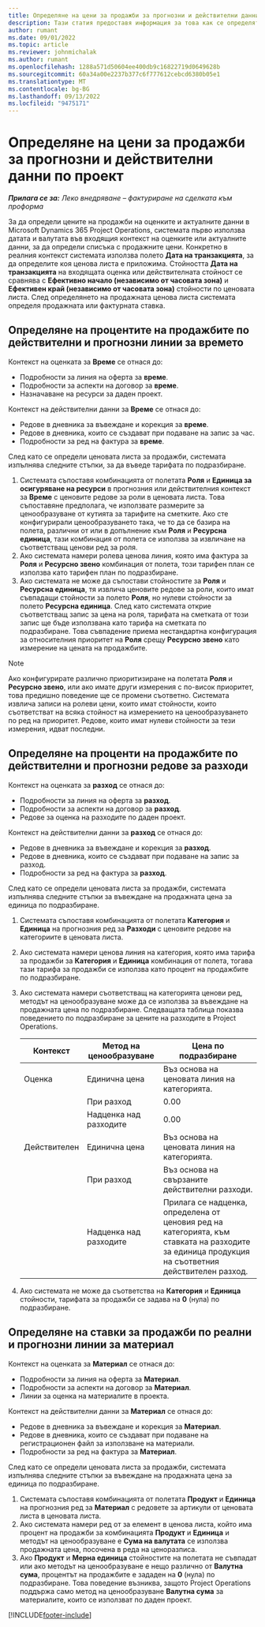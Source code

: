 ```yaml
---
title: Определяне на цени за продажби за прогнозни и действителни данни по проект
description: Тази статия предоставя информация за това как се определят продажните цени за прогнозни и актуални стойности на проекта.
author: rumant
ms.date: 09/01/2022
ms.topic: article
ms.reviewer: johnmichalak
ms.author: rumant
ms.openlocfilehash: 1288a571d50604ee400db9c16822719d0649628b
ms.sourcegitcommit: 60a34a00e2237b377c6f777612cebcd6380b05e1
ms.translationtype: MT
ms.contentlocale: bg-BG
ms.lasthandoff: 09/13/2022
ms.locfileid: "9475171"
---
```

# <a name="determine-sales-prices-for-project-estimates-and-actuals"></a>Определяне на цени за продажби за прогнозни и действителни данни по проект

_**Прилага се за:** Леко внедряване – фактуриране на сделката към проформа_

За да определи цените на продажби на оценките и актуалните данни в Microsoft Dynamics 365 Project Operations, системата първо използва датата и валутата във входящия контекст на оценките или актуалните данни, за да определи списъка с продажните цени. Конкретно в реалния контекст системата използва полето **Дата на транзакцията**, за да определите коя ценова листа е приложима. Стойността **Дата на транзакцията** на входящата оценка или действителната стойност се сравнява с **Ефективно начало (независимо от часовата зона)** и **Ефективен край (независимо от часовата зона)** стойности по ценовата листа. След определянето на продажната ценова листа системата определя продажната или фактурната ставка.

## <a name="determining-sales-rates-on-actual-and-estimate-lines-for-time"></a>Определяне на процентите на продажбите по действителни и прогнозни линии за времето

Контекст на оценката за **Време** се отнася до:

- Подробности за линия на оферта за **време**.
- Подробности за аспекти на договор за **време**.
- Назначаване на ресурси за даден проект.

Контекст на действителни данни за **Време** се отнася до:

- Редове в дневника за въвеждане и корекция за **време**.
- Редове в дневника, които се създават при подаване на запис за час.
- Подробности за ред на фактура за **време**. 

След като се определи ценовата листа за продажби, системата изпълнява следните стъпки, за да въведе тарифата по подразбиране.

1. Системата съпоставя комбинацията от полетата **Роля** и **Единица за осигуряване на ресурси** в прогнозния или действителния контекст за **Време** с ценовите редове за роли в ценовата листа. Това съпоставяне предполага, че използвате размерите за ценообразуване от кутията за тарифите на сметките. Ако сте конфигурирали ценообразуването така, че то да се базира на полета, различни от или в допълнение към **Роля** и **Ресурсна единица**, тази комбинация от полета се използва за извличане на съответстващ ценови ред за роля.
1. Ако системата намери ролева ценова линия, която има фактура за **Роля** и **Ресурсно звено** комбинация от полета, този тарифен план се използва като тарифен план по подразбиране.
1. Ако системата не може да съпостави стойностите за **Роля** и **Ресурсна единица**, тя извлича ценовите редове за роли, които имат съвпадащи стойности за полето **Роля**, но нулеви стойности за полето **Ресурсна единица**. След като системата открие съответстващ запис за цена на роля, тарифата на сметката от този запис ще бъде използвана като тарифа на сметката по подразбиране. Това съвпадение приема нестандартна конфигурация за относителния приоритет на **Роля** срещу **Ресурсно звено** като измерение на цената на продажбите.

> [!NOTE]
> Ако конфигурирате различно приоритизиране на полетата **Роля** и **Ресурсно звено**, или ако имате други измерения с по-висок приоритет, това предишно поведение ще се промени съответно. Системата извлича записи на ролеви цени, които имат стойности, които съответстват на всяка стойност на измерението на ценообразуването по ред на приоритет. Редове, които имат нулеви стойности за тези измерения, идват последни.

## <a name="determining-sales-rates-on-actual-and-estimate-lines-for-expense"></a>Определяне на проценти на продажбите по действителни и прогнозни редове за разходи

Контекст на оценката за **разход** се отнася до:

- Подробности за линия на оферта за **разход**.
- Подробности за аспекти на договор за **разход**.
- Редове за оценка на разходите по даден проект.

Контекст на действителни данни за **разход** се отнася до:

- Редове в дневника за въвеждане и корекция за **разход**.
- Редове в дневника, които се създават при подаване на запис за разход.
- Подробности за ред на фактура за **разход**. 

След като се определи ценовата листа за продажби, системата изпълнява следните стъпки за въвеждане на продажната цена за единица по подразбиране.

1. Системата съпоставя комбинацията от полетата **Категория** и **Единица** на прогнозния ред за **Разходи** с ценовите редове на категориите в ценовата листа.
1. Ако системата намери ценова линия на категория, която има тарифа за продажби за **Категория** и **Единица** комбинация от полета, тогава тази тарифа за продажби се използва като процент на продажбите по подразбиране.
1. Ако системата намери съответстващ на категорията ценови ред, методът на ценообразуване може да се използва за въвеждане на продажната цена по подразбиране. Следващата таблица показва поведението по подразбиране за цените на разходите в Project Operations.

    | Контекст | Метод на ценообразуване | Цена по подразбиране |
    | --- | --- | --- |
    | Оценка | Единична цена | Въз основа на ценовата линия на категорията. |
    |        | При разход | 0.00 |
    |        | Надценка над разходите | 0.00 |
    | Действителен | Единична цена | Въз основа на ценовата линия на категорията. |
    |        | При разход | Въз основа на свързаните действителни разходи. |
    |        | Надценка над разходите | Прилага се надценка, определена от ценовия ред на категорията, към ставката на разходите за единица продукция на съответния действителен разход. |

1. Ако системата не може да съответства на **Категория** и **Единица** стойности, тарифата за продажби се задава на **0** (нула) по подразбиране.

## <a name="determining-sales-rates-on-actual-and-estimate-lines-for-material"></a>Определяне на ставки за продажби по реални и прогнозни линии за материал

Контекст на оценката за **Материал** се отнася до:

- Подробности за линия на оферта за **Материал**.
- Подробности за аспекти на договор за **Материал**.
- Линии за оценка на материалите в проекта.

Контекст на действителни данни за **Материал** се отнася до:

- Редове в дневника за въвеждане и корекция за **Материал**.
- Редове в дневника, които се създават при подаване на регистрационен файл за използване на материали.
- Подробности за ред на фактура за **Материал**. 

След като се определи ценовата листа за продажби, системата изпълнява следните стъпки за въвеждане на продажната цена за единица по подразбиране.

1. Системата съпоставя комбинацията от полетата **Продукт** и **Единица** на прогнозния ред за **Материал** с редовете за артикули от ценовата листа в ценовата листа.
1. Ако системата намери ред от за елемент в ценова листа, който има процент на продажби за комбинацията **Продукт** и **Единица** и методът на ценообразуване е **Сума на валутата** се използва продажната цена, посочена в реда на ценоразписа. 
1. Ако **Продукт** и **Мерна единица** стойностите на полетата не съвпадат или ако методът на ценообразуване е нещо различно от **Валутна сума**, процентът на продажбите е зададен на **0** (нула) по подразбиране. Това поведение възниква, защото Project Operations поддържа само метод на ценообразуване **Валутна сума** за материалите, които се използват по даден проект.

[!INCLUDE[footer-include](../../includes/footer-banner.md)]
